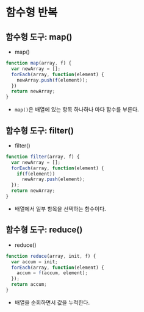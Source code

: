 # 함수형 반복

## 함수형 도구: map()
- map()
```js
function map(array, f) {
  var newArray = [];
  forEach(array, function(element) {
    newArray.push(f(element));
  })
  return newArray;
}
```
- `map()`은 배열에 있는 항목 하나하나 마다 함수를 부른다.

## 함수형 도구: filter()
- filter()
```js
function filter(array, f) {
  var newArray = [];
  forEach(array, function(element) {
    if(f(element))
      newArray.push(element);
  });
  return newArray;
}
```
- 배열에서 일부 항목을 선택하는 함수이다.

## 함수형 도구: reduce()
- reduce()
```js
function reduce(array, init, f) {
  var accum = init;
  forEach(array, function(element) {
    accum = f(accum, element);
  });
  return accum;
}
```
- 배열을 순회하면서 값을 누적한다.
